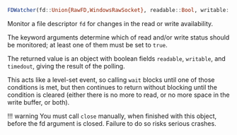 ```julia
FDWatcher(fd::Union{RawFD,WindowsRawSocket}, readable::Bool, writable::Bool)
```

Monitor a file descriptor `fd` for changes in the read or write availability.

The keyword arguments determine which of read and/or write status should be monitored; at least one of them must be set to `true`.

The returned value is an object with boolean fields `readable`, `writable`, and `timedout`, giving the result of the polling.

This acts like a level-set event, so calling `wait` blocks until one of those conditions is met, but then continues to return without blocking until the condition is cleared (either there is no more to read, or no more space in the write buffer, or both).

!!! warning
    You must call `close` manually, when finished with this object, before the fd argument is closed. Failure to do so risks serious crashes.

